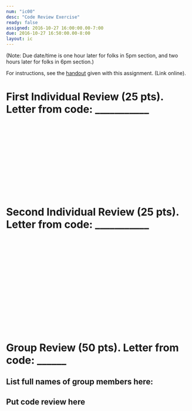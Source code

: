 ```yaml
---
num: "ic00"
desc: "Code Review Exercise"
ready: false
assigned: 2016-10-27 16:00:00.00-7:00
due: 2016-10-27 16:50:00.00-8:00
layout: ic
---
```


(Note: Due date/time is one hour later for folks in 5pm section, and two hours later for folks in 6pm section.)

For instructions, see the [handout](/hwk/ic00/handout) given with this assignment. (Link online).


# First Individual Review (25 pts).   Letter from code: ___________

<div style="margin-bottom: 15em;">&nbsp;</div>

# Second Individual Review (25 pts).   Letter from code: ___________

<div style="margin-bottom: 15em;">&nbsp;</div>


<div style="page-break-before">&nbsp;</div>

# Group Review (50 pts).  Letter from code: ______

## List full names of group members here:


## Put code review here

